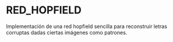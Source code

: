 # RED_HOPFIELD
Implementación de una red hopfield sencilla para reconstruir letras corruptas dadas ciertas imágenes como patrones.

